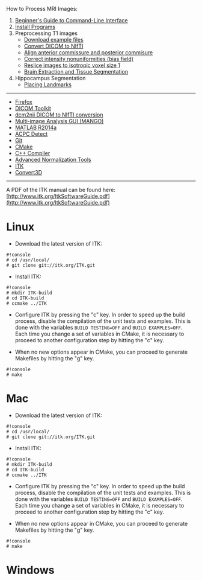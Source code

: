 How to Process MRI Images:

1. [Beginner's Guide to Command-Line Interface](begin_primer)
2. [Install Programs](Home)
3. Preprocessing T1 images
     * [Download example files](https://bitbucket.org/njhunsaker/preprocessing-t1-example)
     * [Convert DICOM to NIfTI](preprocessing_dcm2nii)
     * [Align anterior commissure and posterior commisure](preprocessing_acpcdetect)
     * [Correct intensity nonuniformities (bias field)](preprocessing_N4BiasFieldCorrection)
     * [Reslice images to isotropic voxel size 1](preprocessing_reslice)
     * [Brain Extraction and Tissue Segmentation](preprocessing_antscorticalthickness)
4. Hippocampus Segmentation
     * [Placing Landmarks](hpc_landmarks)

---------------------------------------

* [Firefox](install_firefox)
* [DICOM Toolkit](install_dcmtk)
* [dcm2nii DICOM to NIfTI conversion](install_dcm2nii)
* [Multi-image Analysis GUI (MANGO)](install_mango)
* [MATLAB R2014a](install_matlabR2014a)
* [ACPC Detect](install_acpcdetect)
* [Git](install_git)
* [CMake](install_cmake)
* [C++ Compiler](install_gcc)
* [Advanced Normalization Tools](install_ants)
* [ITK](install_itk)
* [Convert3D](install_convert3d)

---------------------------------------

A PDF of the ITK manual can be found here: [http://www.itk.org/ItkSoftwareGuide.pdf](http://www.itk.org/ItkSoftwareGuide.pdf)

# Linux

* Download the latest version of ITK:

```
#!console
# cd /usr/local/
# git clone git://itk.org/ITK.git
```

* Install ITK:

```
#!console
# mkdir ITK-build
# cd ITK-build
# ccmake ../ITK
```

* Configure ITK by pressing the "c" key. In order to speed up the build process, disable the compilation of the unit tests and examples. This is done with the variables `BUILD TESTING=OFF` and `BUILD EXAMPLES=OFF`. Each time you change a set of variables in CMake, it is necessary to proceed to another configuration step by hitting the "c" key.

* When no new options appear in CMake, you can proceed to generate Makefiles by hitting the "g" key.

```
#!console
# make
```

# Mac

* Download the latest version of ITK:

```
#!console
# cd /usr/local/
# git clone git://itk.org/ITK.git
```

* Install ITK:

```
#!console
# mkdir ITK-build
# cd ITK-build
# ccmake ../ITK
```

* Configure ITK by pressing the "c" key. In order to speed up the build process, disable the compilation of the unit tests and examples. This is done with the variables `BUILD TESTING=OFF` and `BUILD EXAMPLES=OFF`. Each time you change a set of variables in CMake, it is necessary to proceed to another configuration step by hitting the "c" key.

* When no new options appear in CMake, you can proceed to generate Makefiles by hitting the "g" key.

```
#!console
# make
```


# Windows